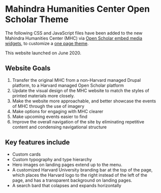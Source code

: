# Mahindra Humanities Center Open Scholar Theme

The following CSS and JavaScript files have been added to the new Mahindra Humanities Center (MHC) via [Open Scholar embed media widgets](https://help.theopenscholar.com/embed-media-widget), to customize a [one page theme](https://help.theopenscholar.com/one-page-themes).

This website launched on June 2020.

## Website Goals
1. Transfer the original MHC from a non-Harvard managed Drupal platform, to a Harvard managed Open Scholar platform
2. Update the visual design of the MHC website to match the styles of printed materials more closely.
3. Make the website more approachable, and better showcase the events of MHC through the use of imagery
4. Make options for engaging with MHC clearer
5. Make upcoming events easier to find
6. Improve the overall navigation of the site by eliminating repetitive content and condensing navigational structure

## Key features include
* Custom cards
* Custom typography and type hierarchy
* Hero images on landing pages extend up to the menu. 
* A customized Harvard University branding bar at the top of the page, which places the Harvard logo to the right instead of the left of the page, and has a transparent background on landing pages.
* A search bard that colapses and expands horizontally 